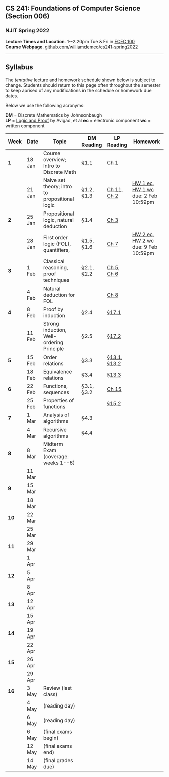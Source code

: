 ## CS 241: Foundations of Computer Science (Section 006)

### NJIT Spring 2022

**Lecture Times and Location**. 1--2:20pm Tue & Fri in [ECEC 100][]  
**Course Webpage**. [github.com/williamdemeo/cs241-spring2022](https://github.com/williamdemeo/cs241-spring2022)

---

## Syllabus

The *tentative* lecture and homework schedule shown below is subject to change.  Students should return to this page often throughout the semester to keep aprised of any modifications in the schedule or homework due dates.

Below we use the following acronyms:

**DM** = Discrete Mathematics by Johnsonbaugh  
**LP** = [Logic and Proof](https://leanprover.github.io/logic_and_proof/) by Avigad, et al
**ec** = electronic component
**wc** = written component

| **Week** | **Date** | **Topic**                                         | **DM Reading**       | **LP Reading**        | **Homework**                                  |
|----------|----------|---------------------------------------------------|----------------------|-----------------------|-----------------------------------------------|
| **1**    | 18 Jan   | Course overview; Intro to Discrete Math           | §1.1                 | [Ch 1][]              |                                               |
|          | 21 Jan   | Naive set theory; intro to propositional logic    | §1.2, §1.3           | [Ch 11][], [Ch 2][]   | [HW 1 ec][], [HW 1 wc][] due: 2 Feb 10:59pm   |
| **2**    | 25 Jan   | Propositional logic, natural deduction            | §1.4                 | [Ch 3][]              |                                               |
|          | 28 Jan   | First order logic (FOL), quantifiers,             | §1.5, §1.6           | [Ch 7][]              | [HW 2 ec][], [HW 2 wc][] due: 9 Feb 10:59pm   |
| **3**    | 1 Feb    | Classical reasoning, proof techniques             | §2.1, §2.2           | [Ch 5][], [Ch 6][]    |                                               |
|          | 4 Feb    | Natural deduction for FOL                         |                      | [Ch 8][]              | | <!--[HW 3 ec][], [HW 3 wc][] due: 16 Feb 10:59pm  | -->
| **4**    | 8 Feb    | Proof by induction                                | §2.4                 | [§17.1][]             |                                               |
|          | 11 Feb   | Strong induction, Well-ordering Principle         | §2.5                 | [§17.2][]             | | <!-- [HW 4][] due: 23 Feb 10:59pm | -->
| **5**    | 15 Feb   | Order relations                                   | §3.3                 | [§13.1][], [§13.2][]  |                                               |
|          | 18 Feb   | Equivalence relations                             | §3.4                 | [§13.3][]             | | <!-- [HW 5][] due: 2 Mar 10:59pm   | -->
| **6**    | 22 Feb   | Functions, sequences                              | §3.1, §3.2           | [Ch 15][]             |                                               |
|          | 25 Feb   | Properties of functions                           |                      | [§15.2][]             | |
| **7**    | 1 Mar    | Analysis of algorithms                            | §4.3                 |                       | |
|          | 4 Mar    | Recursive algorithms                              | §4.4                 |                       | |
| **8**    | 8 Mar    | Midterm Exam (coverage: weeks 1--6)               |                      |                       | |
|          | 11 Mar   |  |  |  | |
| **9**    | 15 Mar   |  |  |  | |
|          | 18 Mar   |  |  |  | |
| **10**   | 22 Mar   |  |  |  | |
|          | 25 Mar   |  |  |  | |
| **11**   | 29 Mar   |  |  |  | |
|          | 1 Apr    |  |  |  | |
| **12**   | 5 Apr    |  |  |  | |
|          | 8 Apr    |  |  |  | |
| **13**   | 12 Apr   |  |  |  | |
|          | 15 Apr   |  |  |  | |
| **14**   | 19 Apr   |  |  |  | |
|          | 22 Apr   |  |  |  | |
| **15**   | 26 Apr   |  |  |  | |
|          | 29 Apr   |  |  |  | |
| **16**   | 3 May    | Review (last class)  |                 |                        | |
|          | 4 May    | (reading day)        |                 |                        | |
|          | 6 May    | (reading day)        |                 |                        | |
|          | 6 May    | (final exams begin)  |                 |                        | |
|          | 12 May   | (final exams end)    |                 |                        | |
|          | 14 May   | (final grades due)   |                 |                        | |



[ECEC 100]: https://goo.gl/maps/ZBW1fdPqii6frCJZ7


[Ch 1]: https://leanprover.github.io/logic_and_proof/introduction.html
[Ch 2]: https://leanprover.github.io/logic_and_proof/propositional_logic.html
[Ch 3]: https://leanprover.github.io/logic_and_proof/natural_deduction_for_propositional_logic.html
[Ch 5]: https://leanprover.github.io/logic_and_proof/classical_reasoning.html
[Ch 6]: https://leanprover.github.io/logic_and_proof/semantics_of_propositional_logic.html
[Ch 7]: https://leanprover.github.io/logic_and_proof/first_order_logic.html
[Ch 8]: https://leanprover.github.io/logic_and_proof/natural_deduction_for_first_order_logic.html
[Ch 10]: https://leanprover.github.io/logic_and_proof/semantics_of_first_order_logic.html
[Ch 11]: https://leanprover.github.io/logic_and_proof/sets.html
[Ch 13]: https://leanprover.github.io/logic_and_proof/relations.html
[§13.1]: https://leanprover.github.io/logic_and_proof/relations.html
[§13.2]: https://leanprover.github.io/logic_and_proof/relations.html#more-on-orderings
[§13.3]: https://leanprover.github.io/logic_and_proof/relations.html#equivalence-relations-and-equality
[Ch 15]: https://leanprover.github.io/logic_and_proof/functions.html
[§15.2]: https://leanprover.github.io/logic_and_proof/functions.html#injective-surjective-and-bijective-functions
[Ch 17]: https://leanprover.github.io/logic_and_proof/the_natural_numbers_and_induction.html
[§17.1]: https://leanprover.github.io/logic_and_proof/the_natural_numbers_and_induction.html
[§17.2]: https://leanprover.github.io/logic_and_proof/the_natural_numbers_and_induction.html#variants-of-induction
[Ch 20]: https://leanprover.github.io/logic_and_proof/combinatorics.html
[gradescope]: https://www.gradescope.com/courses/360140/assignments

[HW 1 ec]: https://www.gradescope.com/courses/360140/assignments
[HW 2 ec]: https://www.gradescope.com/courses/360140/assignments
[HW 3 ec]: https://www.gradescope.com/courses/360140/assignments
[HW 4 ec]: https://www.gradescope.com/courses/360140/assignments
[HW 5 ec]: https://www.gradescope.com/courses/360140/assignments
[HW 6 ec]: https://www.gradescope.com/courses/360140/assignments
[HW 7 ec]: https://www.gradescope.com/courses/360140/assignments
[HW 8 ec]: https://www.gradescope.com/courses/360140/assignments
[HW 9 ec]: https://www.gradescope.com/courses/360140/assignments

[HW 1 wc]: https://github.com/williamdemeo/cs241-spring2022/raw/master/homework/hw01-wc.pdf
[HW 2 wc]: https://github.com/williamdemeo/cs241-spring2022/raw/master/homework/hw02-wc.pdf
[HW 3 wc]: https://github.com/williamdemeo/cs241-spring2022/raw/master/homework/hw03-wc.pdf
[HW 4 wc]: https://github.com/williamdemeo/cs241-spring2022/raw/master/homework/hw04-wc.pdf
[HW 5 wc]: https://github.com/williamdemeo/cs241-spring2022/raw/master/homework/hw05-wc.pdf
[HW 6 wc]: https://github.com/williamdemeo/cs241-spring2022/raw/master/homework/hw06-wc.pdf
[HW 7 wc]: https://github.com/williamdemeo/cs241-spring2022/raw/master/homework/hw07-wc.pdf
[HW 8 wc]: https://github.com/williamdemeo/cs241-spring2022/raw/master/homework/hw08-wc.pdf
[HW 9 wc]: https://github.com/williamdemeo/cs241-spring2022/raw/master/homework/hw09-wc.pdf
